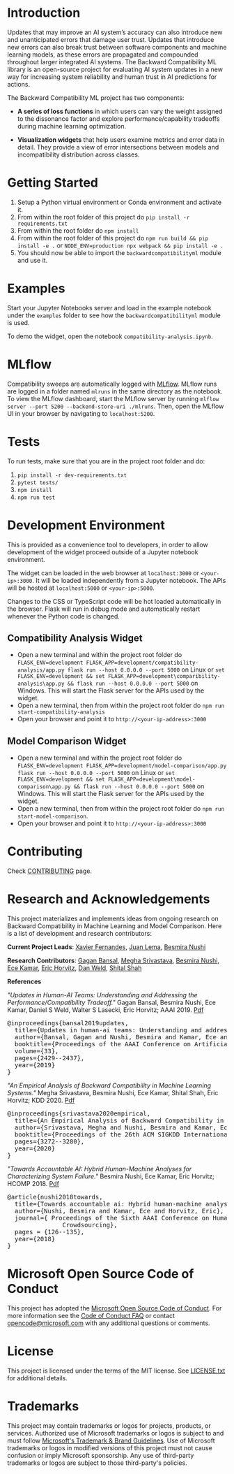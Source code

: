 # Introduction

Updates that may improve an AI system’s accuracy can also introduce new
and unanticipated errors that damage user trust. Updates that introduce
new errors can also break trust between software components and machine
learning models, as these errors are propagated and compounded
throughout larger integrated AI systems. The Backward Compatibility ML
library is an open-source project for evaluating AI system updates in a
new way for increasing system reliability and human trust in AI
predictions for actions.

The Backward Compatibility ML project has two components:

- **A series of loss functions** in which users can vary the weight
  assigned to the dissonance factor and explore performance/capability
  tradeoffs during machine learning optimization.

- **Visualization widgets** that help users examine metrics and error
  data in detail. They provide a view of error intersections between
  models and incompatibility distribution across classes.

# Getting Started

1. Setup a Python virtual environment or Conda environment and activate it.
2. From within the root folder of this project do `pip install -r requirements.txt`
3. From within the root folder do `npm install`
4. From within the root folder of this project do `npm run build && pip install -e .` or `NODE_ENV=production npx webpack && pip install -e .`
5. You should now be able to import the `backwardcompatibilityml` module and use it.

# Examples

Start your Jupyter Notebooks server and load in the example notebook under the `examples` folder
to see how the `backwardcompatibilityml` module is used.

To demo the widget, open the notebook `compatibility-analysis.ipynb`.

# MLflow
Compatibility sweeps are automatically logged with [MLflow](https://mlflow.org/). MLflow runs are logged in a folder named `mlruns` in the same directory as the notebook.
To view the MLflow dashboard, start the MLflow server by running `mlflow server --port 5200 --backend-store-uri ./mlruns`. Then, open the MLflow UI
in your browser by navigating to `localhost:5200`.

# Tests

To run tests, make sure that you are in the project root folder and do:

1. `pip install -r dev-requirements.txt`
2. `pytest tests/`
3. `npm install`
4. `npm run test`

# Development Environment

This is provided as a convenience tool to developers, in order to allow development of the widget proceed outside of a Jupyter notebook environment.

The widget can be loaded in the web browser at `localhost:3000` or `<your-ip>:3000`. It will be loaded independently from a Jupyter notebook. The APIs will be hosted at `localhost:5000` or `<your-ip>:5000`.

Changes to the CSS or TypeScript code will be hot loaded automatically in the browser. Flask will run in debug mode and automatically restart whenever the Python code is changed.

## Compatibility Analysis Widget

- Open a new terminal and within the project root folder do `FLASK_ENV=development FLASK_APP=development/compatibility-analysis/app.py flask run --host 0.0.0.0 --port 5000` on Linux or `set FLASK_ENV=development && set FLASK_APP=development\comparibility-analysis\app.py && flask run --host 0.0.0.0 --port 5000` on Windows. This will start the Flask server for the APIs used by the widget.
- Open a new terminal, then from within the project root folder do `npm run start-compatibility-analysis`
- Open your browser and point it to `http://<your-ip-address>:3000`

## Model Comparison Widget

- Open a new terminal and within the project root folder do `FLASK_ENV=development FLASK_APP=development/model-comparison/app.py flask run --host 0.0.0.0 --port 5000` on Linux or `set FLASK_ENV=development && set FLASK_APP=development\model-comparison\app.py && flask run --host 0.0.0.0 --port 5000` on Windows. This will start the Flask server for the APIs used by the widget.
- Open a new terminal, then from within the project root folder do `npm run start-model-comparison`.
- Open your browser and point it to `http://<your-ip-address>:3000`


# Contributing

Check [CONTRIBUTING](CONTRIBUTING.md) page.

# Research and Acknowledgements 
This project materializes and implements ideas from ongoing research on Backward Compatibility in Machine Learning and Model Comparison. Here is a list of development and research contributors:

**Current Project Leads**: [Xavier Fernandes](https://www.linkedin.com/in/praphat-xavier-fernandes-86574814/), [Juan Lema](http://juanlema.com), [Besmira Nushi](https://besmiranushi.com/)

**Research Contributors**: [Gagan Bansal](https://homes.cs.washington.edu/~bansalg/), [Megha Srivastava](https://web.stanford.edu/~meghas/), [Besmira Nushi](https://besmiranushi.com/
), [Ece Kamar](https://www.ecekamar.com/), [Eric Horvitz](http://www.erichorvitz.com/), [Dan Weld](https://www.cs.washington.edu/people/faculty/weld), [Shital Shah](https://shitalshah.com/)

**References**

_"Updates in Human-AI Teams: Understanding and Addressing the Performance/Compatibility Tradeoff."_ Gagan Bansal, Besmira Nushi, Ece Kamar, Daniel S Weld, Walter S Lasecki, Eric Horvitz; AAAI 2019. [Pdf](https://www.microsoft.com/en-us/research/publication/updates-in-human-ai-teams-understanding-and-addressing-the-performance-compatibility-tradeoff/)

<pre>
@inproceedings{bansal2019updates,
  title={Updates in human-ai teams: Understanding and addressing the performance/compatibility tradeoff},
  author={Bansal, Gagan and Nushi, Besmira and Kamar, Ece and Weld, Daniel S and Lasecki, Walter S and Horvitz, Eric},
  booktitle={Proceedings of the AAAI Conference on Artificial Intelligence},
  volume={33},
  pages={2429--2437},
  year={2019}
}
</pre>

_"An Empirical Analysis of Backward Compatibility in Machine Learning Systems."_ Megha Srivastava, Besmira Nushi, Ece Kamar, Shital Shah, Eric Horvitz; KDD 2020. [Pdf](https://www.microsoft.com/en-us/research/publication/an-empirical-analysis-of-backward-compatibility-in-machine-learning-systems/)

<pre>
@inproceedings{srivastava2020empirical,
  title={An Empirical Analysis of Backward Compatibility in Machine Learning Systems},
  author={Srivastava, Megha and Nushi, Besmira and Kamar, Ece and Shah, Shital and Horvitz, Eric},
  booktitle={Proceedings of the 26th ACM SIGKDD International Conference on Knowledge Discovery \& Data Mining},
  pages={3272--3280},
  year={2020}
}
</pre>

_"Towards Accountable AI: Hybrid Human-Machine Analyses for Characterizing System Failure."_ Besmira Nushi, Ece Kamar, Eric Horvitz; HCOMP 2018. [Pdf](https://www.microsoft.com/en-us/research/publication/towards-accountable-ai-hybrid-human-machine-analyses-for-characterizing-system-failure/)

<pre>
@article{nushi2018towards,
  title={Towards accountable ai: Hybrid human-machine analyses for characterizing system failure},
  author={Nushi, Besmira and Kamar, Ece and Horvitz, Eric},
  journal={ Proceedings of the Sixth AAAI Conference on Human Computation and
               Crowdsourcing},
  pages = {126--135},
  year={2018}
}
</pre>


# Microsoft Open Source Code of Conduct

This project has adopted the [Microsoft Open Source Code of Conduct](https://opensource.microsoft.com/codeofconduct/).
For more information see the [Code of Conduct FAQ](https://opensource.microsoft.com/codeofconduct/faq/)
or contact [opencode@microsoft.com](mailto:opencode@microsoft.com) with any additional questions or comments.

# License

This project is licensed under the terms of the MIT license. See [LICENSE.txt](LICENSE.txt) for additional details.

# Trademarks

This project may contain trademarks or logos for projects, products, or services. Authorized use of Microsoft trademarks or logos is subject to and must follow [Microsoft's Trademark & Brand Guidelines](https://www.microsoft.com/en-us/legal/intellectualproperty/trademarks/usage/general). Use of Microsoft trademarks or logos in modified versions of this project must not cause confusion or imply Microsoft sponsorship. Any use of third-party trademarks or logos are subject to those third-party's policies.

